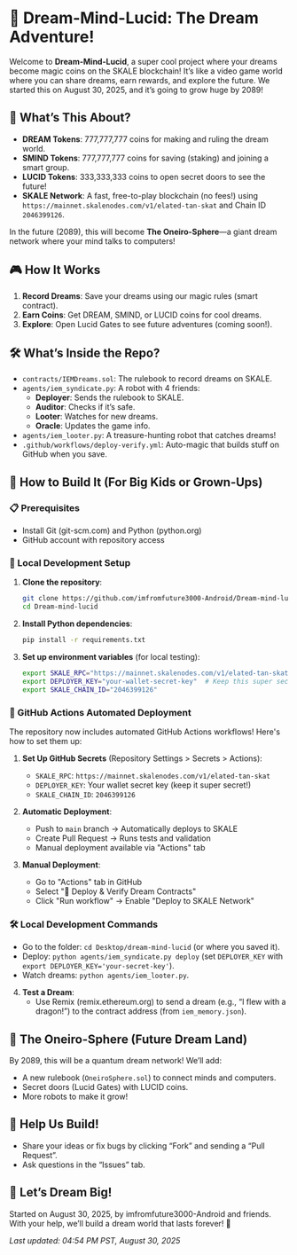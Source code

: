 # 🚀 Dream-Mind-Lucid: The Dream Adventure!

Welcome to **Dream-Mind-Lucid**, a super cool project where your dreams become magic coins on the SKALE blockchain! It’s like a video game world where you can share dreams, earn rewards, and explore the future. We started this on August 30, 2025, and it’s going to grow huge by 2089!

## 🌟 What’s This About?
- **DREAM Tokens**: 777,777,777 coins for making and ruling the dream world.
- **SMIND Tokens**: 777,777,777 coins for saving (staking) and joining a smart group.
- **LUCID Tokens**: 333,333,333 coins to open secret doors to see the future!
- **SKALE Network**: A fast, free-to-play blockchain (no fees!) using `https://mainnet.skalenodes.com/v1/elated-tan-skat` and Chain ID `2046399126`.

In the future (2089), this will become **The Oneiro-Sphere**—a giant dream network where your mind talks to computers!

## 🎮 How It Works
1. **Record Dreams**: Save your dreams using our magic rules (smart contract).
2. **Earn Coins**: Get DREAM, SMIND, or LUCID coins for cool dreams.
3. **Explore**: Open Lucid Gates to see future adventures (coming soon!).

## 🛠️ What’s Inside the Repo?
- `contracts/IEMDreams.sol`: The rulebook to record dreams on SKALE.
- `agents/iem_syndicate.py`: A robot with 4 friends:
  - **Deployer**: Sends the rulebook to SKALE.
  - **Auditor**: Checks if it’s safe.
  - **Looter**: Watches for new dreams.
  - **Oracle**: Updates the game info.
- `agents/iem_looter.py`: A treasure-hunting robot that catches dreams!
- `.github/workflows/deploy-verify.yml`: Auto-magic that builds stuff on GitHub when you save.

## 🚧 How to Build It (For Big Kids or Grown-Ups)

### 📋 Prerequisites
- Install Git (git-scm.com) and Python (python.org)
- GitHub account with repository access

### 🔧 Local Development Setup
1. **Clone the repository**:
   ```bash
   git clone https://github.com/imfromfuture3000-Android/Dream-mind-lucid.git
   cd Dream-mind-lucid
   ```

2. **Install Python dependencies**:
   ```bash
   pip install -r requirements.txt
   ```

3. **Set up environment variables** (for local testing):
   ```bash
   export SKALE_RPC="https://mainnet.skalenodes.com/v1/elated-tan-skat"
   export DEPLOYER_KEY="your-wallet-secret-key"  # Keep this super secret!
   export SKALE_CHAIN_ID="2046399126"
   ```

### 🚀 GitHub Actions Automated Deployment

The repository now includes automated GitHub Actions workflows! Here's how to set them up:

1. **Set Up GitHub Secrets** (Repository Settings > Secrets > Actions):
   - `SKALE_RPC`: `https://mainnet.skalenodes.com/v1/elated-tan-skat`
   - `DEPLOYER_KEY`: Your wallet secret key (keep it super secret!)
   - `SKALE_CHAIN_ID`: `2046399126`

2. **Automatic Deployment**:
   - Push to `main` branch → Automatically deploys to SKALE
   - Create Pull Request → Runs tests and validation
   - Manual deployment available via "Actions" tab

3. **Manual Deployment**:
   - Go to "Actions" tab in GitHub
   - Select "🚀 Deploy & Verify Dream Contracts"
   - Click "Run workflow" → Enable "Deploy to SKALE Network"

### 🛠️ Local Development Commands
   - Go to the folder: `cd Desktop/dream-mind-lucid` (or where you saved it).
   - Deploy: `python agents/iem_syndicate.py deploy` (set `DEPLOYER_KEY` with `export DEPLOYER_KEY='your-secret-key'`).
   - Watch dreams: `python agents/iem_looter.py`.
4. **Test a Dream**:
   - Use Remix (remix.ethereum.org) to send a dream (e.g., “I flew with a dragon!”) to the contract address (from `iem_memory.json`).

## 🌌 The Oneiro-Sphere (Future Dream Land)
By 2089, this will be a quantum dream network! We’ll add:
- A new rulebook (`OneiroSphere.sol`) to connect minds and computers.
- Secret doors (Lucid Gates) with LUCID coins.
- More robots to make it grow!

## 🤝 Help Us Build!
- Share your ideas or fix bugs by clicking “Fork” and sending a “Pull Request”.
- Ask questions in the “Issues” tab.

## 🎉 Let’s Dream Big!
Started on August 30, 2025, by imfromfuture3000-Android and friends. With your help, we’ll build a dream world that lasts forever! 🚀

*Last updated: 04:54 PM PST, August 30, 2025*
